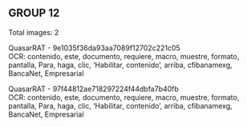 ## GROUP 12
Total images: 2  

QuasarRAT - 9e1035f36da93aa7089f12702c221c05  
OCR: contenido, este, documento, requiere, macro, muestre, formato, pantalla, Para, haga, clic, ‘Habilitar, contenido’, arriba, cfibanamexg, BancaNet, Empresarial  

QuasarRAT - 97f44812ae718297224f44dbfa7b40fb  
OCR: contenido, este, documento, requiere, macro, muestre, formato, pantalla, Para, haga, clic, ‘Habilitar, contenido’, arriba, cfibanamexg, BancaNet, Empresarial  

